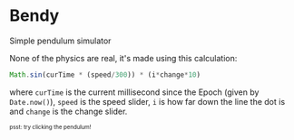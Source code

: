 # Bendy
Simple pendulum simulator

None of the physics are real, it's made using this calculation:
```js
Math.sin(curTime * (speed/300)) * (i*change*10)
```
where `curTime` is the current millisecond since the Epoch (given by `Date.now()`), `speed` is the speed slider, `i` is how far down the line the dot is and `change` is the change slider.

<sub><sup>psst: try clicking the pendulum!</sup></sub>
